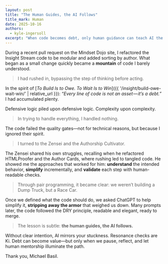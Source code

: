 ```yaml
---
layout: post
title: "The Human Guides, the AI Follows"
title_mark: Human
date: 2025-10-16
authors: 
  - kyle-ingersoll
excerpt: "When code becomes debt, only human guidance can teach AI the Way forward."
---
```


During a recent pull request on the Mindset Dojo site, I refactored the Insight Stream code to be modular and added sorting by author. What began as a small change quickly became a **mountain** of code I barely understood. 

> I had rushed in, bypassing the step of thinking before acting. 

In the spirit of [*To Build Is to Owe. To Wait Is to Win*]({{ '/insight/build-owe-wait-win/' | relative_url }}): *“Every line of code is not an asset — it’s a debt.”* I had accumulated plenty.

Defensive logic piled upon defensive logic. Complexity upon complexity. 

> In trying to handle everything, I handled nothing. 

The code failed the quality gates—not for technical reasons, but because I ignored their spirit.

> I turned to the Zensei and the Authorship Cultivator. 

The Zensei shared his own struggles, recalling when he refactored HTMLProofer and the Author Cards, where rushing led to tangled code. He showed me the approaches that worked for him: **understand** the intended behavior, **simplify** incrementally, and **validate** each step with human-readable checks. 

> Through pair programming, it became clear: we weren’t building a Dump Truck, but a Race Car.

Once we defined what the code should do, we asked ChatGPT to help simplify it, **stripping away the armor** that weighed us down. Many prompts later, the code followed the DRY principle, readable and elegant, ready to merge.

> The lesson is subtle: **the human guides, the AI follows.** 

Without clear intention, AI mirrors your stuckness. Resonance checks are Ki. Debt can become value—but only when we pause, reflect, and let human mentorship illuminate the path.

Thank you, Michael Basil.

